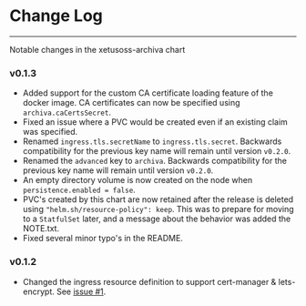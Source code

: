 # Change Log
---
Notable changes in the xetusoss-archiva chart

### v0.1.3
* Added support for the custom CA certificate loading feature of the docker image. CA certificates can now be specified using `archiva.caCertsSecret`.
* Fixed an issue where a PVC would be created even if an existing claim was specified.
* Renamed `ingress.tls.secretName` to `ingress.tls.secret`. Backwards compatibility for the previous key name will remain until version `v0.2.0`.
* Renamed the `advanced` key to `archiva`. Backwards compatibility for the previous key name will remain until version `v0.2.0`.
* An empty directory volume is now created on the node when `persistence.enabled = false`.
* PVC's created by this chart are now retained after the release is deleted using `"helm.sh/resource-policy": keep`. This was to prepare for moving to a `StatfulSet` later, and a message about the behavior was added the NOTE.txt.
* Fixed several minor typo's in the README.

### v0.1.2
* Changed the ingress resource definition to support cert-manager & lets-encrypt. See [issue #1](https://github.com/xetus-oss/helm-charts/issues/1).